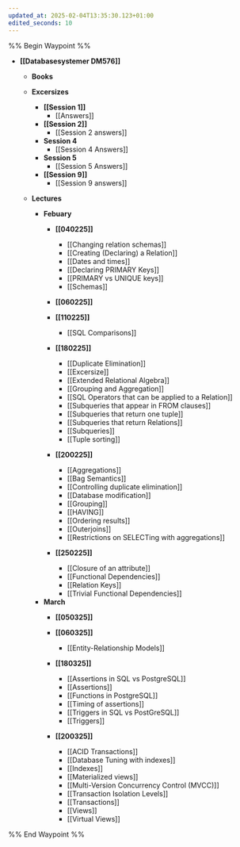 ```yaml
---
updated_at: 2025-02-04T13:35:30.123+01:00
edited_seconds: 10
---
```

%% Begin Waypoint %%
- **[[Databasesystemer DM576]]**
	- **Books**

	- **Excersizes**
		- **[[Session 1]]**
			- [[Answers]]
		- **[[Session 2]]**
			- [[Session 2 answers]]
		- **Session 4**
			- [[Session 4 Answers]]
		- **Session 5**
			- [[Session 5 Answers]]
		- **[[Session 9]]**
			- [[Session 9 answers]]
	- **Lectures**
		- **Febuary**
			- **[[040225]]**
				- [[Changing relation schemas]]
				- [[Creating (Declaring) a Relation]]
				- [[Dates and times]]
				- [[Declaring PRIMARY Keys]]
				- [[PRIMARY vs UNIQUE keys]]
				- [[Schemas]]
			- **[[060225]]**

			- **[[110225]]**
				- [[SQL Comparisons]]
			- **[[180225]]**
				- [[Duplicate Elimination]]
				- [[Excersize]]
				- [[Extended Relational Algebra]]
				- [[Grouping and Aggregation]]
				- [[SQL Operators that can be applied to a Relation]]
				- [[Subqueries that appear in FROM clauses]]
				- [[Subqueries that return one tuple]]
				- [[Subqueries that return Relations]]
				- [[Subqueries]]
				- [[Tuple sorting]]
			- **[[200225]]**
				- [[Aggregations]]
				- [[Bag Semantics]]
				- [[Controlling duplicate elimination]]
				- [[Database modification]]
				- [[Grouping]]
				- [[HAVING]]
				- [[Ordering results]]
				- [[Outerjoins]]
				- [[Restrictions on SELECTing with aggregations]]
			- **[[250225]]**
				- [[Closure of an attribute]]
				- [[Functional Dependencies]]
				- [[Relation Keys]]
				- [[Trivial Functional Dependencies]]
		- **March**
			- **[[050325]]**

			- **[[060325]]**
				- [[Entity-Relationship Models]]
			- **[[180325]]**
				- [[Assertions in SQL vs PostgreSQL]]
				- [[Assertions]]
				- [[Functions in PostgreSQL]]
				- [[Timing of assertions]]
				- [[Triggers in SQL vs PostGreSQL]]
				- [[Triggers]]
			- **[[200325]]**
				- [[ACID Transactions]]
				- [[Database Tuning with indexes]]
				- [[Indexes]]
				- [[Materialized views]]
				- [[Multi-Version Concurrency Control (MVCC)]]
				- [[Transaction Isolation Levels]]
				- [[Transactions]]
				- [[Views]]
				- [[Virtual Views]]

%% End Waypoint %%
 